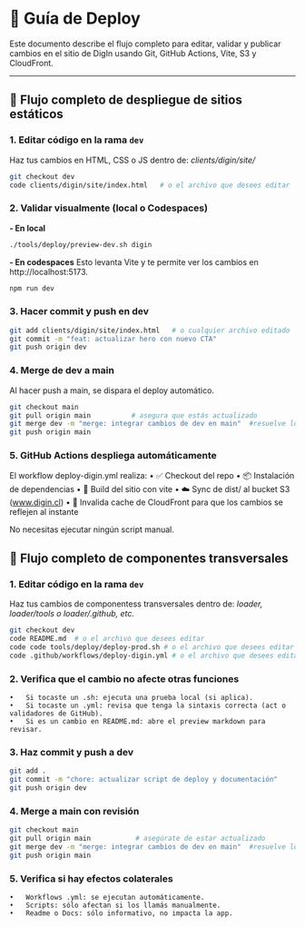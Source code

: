 # 🚀 Guía de Deploy

Este documento describe el flujo completo para editar, validar y publicar cambios en el sitio de DigIn usando Git, GitHub Actions, Vite, S3 y CloudFront.

---

## 🔁 Flujo completo de despliegue de sitios estáticos

### 1. Editar código en la rama `dev`

Haz tus cambios en HTML, CSS o JS dentro de:
*clients/digin/site/*
```bash
git checkout dev
code clients/digin/site/index.html   # o el archivo que desees editar
```

### 2. Validar visualmente (local o Codespaces)
**- En local**
```bash
./tools/deploy/preview-dev.sh digin
```
**- En codespaces**
Esto levanta Vite y te permite ver los cambios en http://localhost:5173.
```bash
npm run dev
```

### 3. Hacer commit y push en dev
```bash
git add clients/digin/site/index.html   # o cualquier archivo editado
git commit -m "feat: actualizar hero con nuevo CTA"
git push origin dev
```

### 4. Merge de dev a main
Al hacer push a main, se dispara el deploy automático.
```bash
git checkout main
git pull origin main          # asegura que estás actualizado
git merge dev -m "merge: integrar cambios de dev en main"  #resuelve los conflictos si los hay
git push origin main
```
### 5. GitHub Actions despliega automáticamente
El workflow deploy-digin.yml realiza:
	•	✅ Checkout del repo
	•	📦 Instalación de dependencias
	•	🔨 Build del sitio con vite
	•	☁️ Sync de dist/ al bucket S3 (www.digin.cl)
	•	🚫 Invalida cache de CloudFront para que los cambios se reflejen al instante

No necesitas ejecutar ningún script manual.

## 🔁 Flujo completo de componentes transversales

### 1. Editar código en la rama `dev`

Haz tus cambios de componentess transversales dentro de:
*loader, loader/tools o loader/.github, etc.*
```bash
git checkout dev
code README.md  # o el archivo que desees editar
code code tools/deploy/deploy-prod.sh # o el archivo que desees editar
code .github/workflows/deploy-digin.yml # o el archivo que desees editar
```

### 2.  Verifica que el cambio no afecte otras funciones
	•	Si tocaste un .sh: ejecuta una prueba local (si aplica).
	•	Si tocaste un .yml: revisa que tenga la sintaxis correcta (act o validadores de GitHub).
	•	Si es un cambio en README.md: abre el preview markdown para revisar.

### 3.  Haz commit y push a dev
```bash
git add .
git commit -m "chore: actualizar script de deploy y documentación"
git push origin dev
```
### 4.  Merge a main con revisión
```bash
git checkout main
git pull origin main           # asegúrate de estar actualizado
git merge dev -m "merge: integrar cambios de dev en main"  #resuelve los conflictos si los hay
git push origin main
```
### 5.  Verifica si hay efectos colaterales
	•	Workflows .yml: se ejecutan automáticamente.
	•	Scripts: sólo afectan si los llamás manualmente.
	•	Readme o Docs: sólo informativo, no impacta la app.